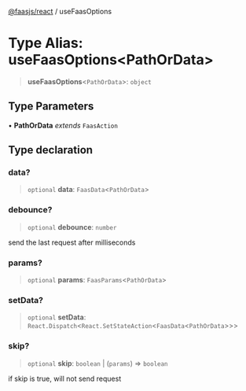 [@faasjs/react](../README.md) / useFaasOptions

# Type Alias: useFaasOptions\<PathOrData\>

> **useFaasOptions**\<`PathOrData`\>: `object`

## Type Parameters

• **PathOrData** *extends* `FaasAction`

## Type declaration

### data?

> `optional` **data**: `FaasData`\<`PathOrData`\>

### debounce?

> `optional` **debounce**: `number`

send the last request after milliseconds

### params?

> `optional` **params**: `FaasParams`\<`PathOrData`\>

### setData?

> `optional` **setData**: `React.Dispatch`\<`React.SetStateAction`\<`FaasData`\<`PathOrData`\>\>\>

### skip?

> `optional` **skip**: `boolean` \| (`params`) => `boolean`

if skip is true, will not send request
